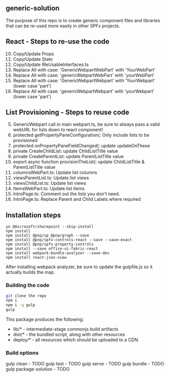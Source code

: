 ## generic-solution

The purpose of this repo is to create generic component files and libraries that can be re-used more easily in other SPFx projects.

## React - Steps to re-use the code
10. Copy/Update Props
20. Copy/Update State
30. Copy/Update IReUsableInterfaces.ts
40. Replace All with case:  'GenericWebpartWebPart' with 'YourWebPart'
50. Replace All with case:  'genericWebpartWebPart' with 'yourWebPart'
60. Replace All with case:  'GenericWebpartWebpart' with 'YourWebpart' (lower case 'part')
70. Replace All with case:  'genericWebpartWebpart' with 'yourWebpart' (lower case 'part')


## List Provisioning - Steps to reuse code
05. GenericWebpart call in main webpart.ts, be sure to always pass a valid webURL for lists down to react component!
10. protected getPropertyPaneConfiguration(:  Only include lists to be provisioned
20. protected onPropertyPaneFieldChanged(:  update updateOnThese
30. private CreateChildList: update ChildListTitle value
40. private CreateParentList: update ParentListTitle value
50. export async function provisionTheList(:  update ChildListTitle & ParentListTitle value
60. columnsWebPart.ts:  Update list columns
70. viewsParentList.ts:  Update list views
80. viewsChildList.ts:  Update list views
90. ItemsWebPart.ts:  Update list items
100. IntroPage.ts:  Comment out the lists you don't need.
110. IntroPage.ts:  Replace Parent and Child Labels where required


## Installation steps
```
yo @microsoft/sharepoint --skip-install
npm install
npm install @pnp/sp @pnp/graph --save
npm install @pnp/spfx-controls-react --save --save-exact
npm install @pnp/spfx-property-controls
npm install --save office-ui-fabric-react
npm install webpack-bundle-analyzer --save-dev
npm install react-json-view
```

After installing webpack analyzer, be sure to update the gulpfile.js so it actually builds the map.

### Building the code
```bash
git clone the repo
npm i
npm i -g gulp
gulp
```

This package produces the following:

* lib/* - intermediate-stage commonjs build artifacts
* dist/* - the bundled script, along with other resources
* deploy/* - all resources which should be uploaded to a CDN.

### Build options

gulp clean - TODO
gulp test - TODO
gulp serve - TODO
gulp bundle - TODO
gulp package-solution - TODO
